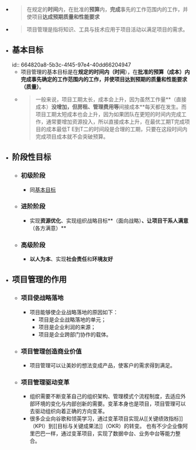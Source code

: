 - > 在规定的**时间**内，在批准的**预算**内，**完成**事先的工作范围内的工作，并使项目**达成预期质量和性能要求**
- > 项目管理是指将知识、工具与技术应用于项目活动以满足项目的需求。
- ## 基本目标
  id:: 664820a8-5b3c-4f45-97e4-40dd66204947
	- 项目管理的基本目标是在**规定的时间内（时间**），在**批准的预算（成本）**内完成事先确定的工作范围内的工作，并使项目达到**预期的质量和性能要求（质量）**。
	- > 一般来说，项目工期太长，成本会上升，因为虽然工作量**（直接成本）**没增加，但房租、管理费用等**间接成本**每天都在发生。而项目工期太短成本也会上升，因为如果团队在更短的时间内完成工作，通常要增加资源投入，所以直接成本上升，在最优工期T完成项目的成本最低T E到T二的时间段是合理的工期，只要在这段时间内完成项目成本就不会突破预算。
- ## 阶段性目标
	- ### 初级阶段
		- 同[基本目标](logseq://graph/PMP?block-id=664820a8-5b3c-4f45-97e4-40dd66204947)
	- ### 进阶阶段
		- 实现**资源优化**、实现组织战略目标**（面向战略）**、让项目干系人满意**（各方满意）**
	- ### 高级阶段
		- **以人为本**、实现**社会责任**和**环境友好**
- ## 项目管理的作用
	- ### 项目使战略落地
		- 项目能够使企业战略落地的原因如下：
			- 项目是企业战略落地的单元；
			- 项目是企业利润的来源；
			- 项目是企业跨部门协作的载体。
	- ### 项目管理创造商业价值
		- 项目管理可以让美妙的想法变成产品，使客户的需求得到满足。
	- ### 项目管理驱动变革
		- 组织需要不断变革自己的组织架构、管理模式个流程制度，去适应外部环境的变化与内部创新的需要。变革本身也是项目，项目管理可以去驱动组织向着正确的方向变革。
		- 很多企业向谷歌和领英学习，通过变革项目实现从[[关键绩效指标]]（KPI）到[[目标与关键成果法]]（OKR）的转变。
		  也有不少企业像阿里巴巴一样，通过变革项目，实现了数据中台、业务中台等能力整合。